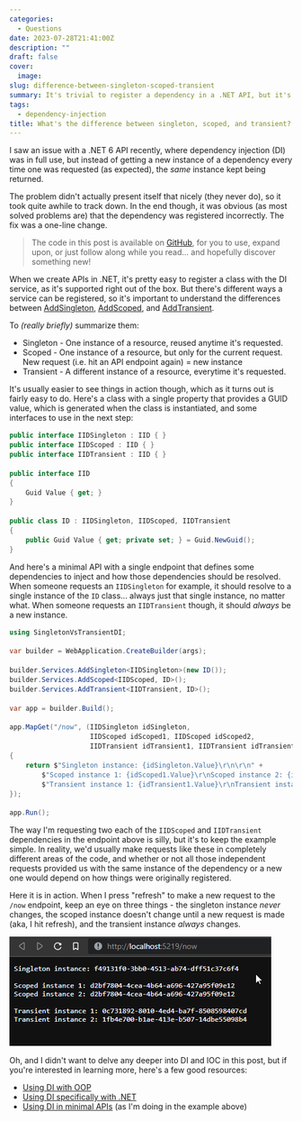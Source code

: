 ```yaml
---
categories:
  - Questions
date: 2023-07-28T21:41:00Z
description: ""
draft: false
cover:
  image:
slug: difference-between-singleton-scoped-transient
summary: It's trivial to register a dependency in a .NET API, but it's important to clarify a few terms that drastically change a dependency's lifetime.
tags:
  - dependency-injection
title: What's the difference between singleton, scoped, and transient?
---
```

I saw an issue with a .NET 6 API recently, where dependency injection (DI) was in full use, but instead of getting a new instance of a dependency every time one was requested (as expected), the _same_ instance kept being returned.

The problem didn't actually present itself that nicely (they never do), so it took quite awhile to track down. In the end though, it was obvious (as most solved problems are) that the dependency was registered incorrectly. The fix was a one-line change.

> The code in this post is available on <a href="https://github.com/grantwinney/CSharpDotNetExamples/tree/master/GeneralConcepts/SingletonVsTransientDI">GitHub</a>, for you to use, expand upon, or just follow along while you read... and hopefully discover something new!

When we create APIs in .NET, it's pretty easy to register a class with the DI service, as it's supported right out of the box. But there's different ways a service can be registered, so it's important to understand the differences between [AddSingleton](https://learn.microsoft.com/en-us/dotnet/api/microsoft.extensions.dependencyinjection.servicecollectionserviceextensions.addsingleton?view=dotnet-plat-ext-6.0), [AddScoped](https://learn.microsoft.com/en-us/dotnet/api/microsoft.extensions.dependencyinjection.servicecollectionserviceextensions.addscoped?view=dotnet-plat-ext-6.0), and [AddTransient](https://learn.microsoft.com/en-us/dotnet/api/microsoft.extensions.dependencyinjection.servicecollectionserviceextensions.addtransient?view=dotnet-plat-ext-6.0).

To _(really briefly)_ summarize them:

- Singleton - One instance of a resource, reused anytime it's requested.
- Scoped - One instance of a resource, but only for the current request. New request (i.e. hit an API endpoint again) = new instance
- Transient - A different instance of a resource, everytime it's requested.

It's usually easier to see things in action though, which as it turns out is fairly easy to do. Here's a class with a single property that provides a GUID value, which is generated when the class is instantiated, and some interfaces to use in the next step:

```csharp
public interface IIDSingleton : IID { }
public interface IIDScoped : IID { }
public interface IIDTransient : IID { }

public interface IID
{
    Guid Value { get; }
}

public class ID : IIDSingleton, IIDScoped, IIDTransient
{
    public Guid Value { get; private set; } = Guid.NewGuid();
}
```

And here's a minimal API with a single endpoint that defines some dependencies to inject and how those dependencies should be resolved. When someone requests an `IIDSingleton` for example, it should resolve to a single instance of the `ID` class... always just that single instance, no matter what. When someone requests an `IIDTransient` though, it should _always_ be a new instance.

```csharp
using SingletonVsTransientDI;

var builder = WebApplication.CreateBuilder(args);

builder.Services.AddSingleton<IIDSingleton>(new ID());
builder.Services.AddScoped<IIDScoped, ID>();
builder.Services.AddTransient<IIDTransient, ID>();

var app = builder.Build();

app.MapGet("/now", (IIDSingleton idSingleton,
                    IIDScoped idScoped1, IIDScoped idScoped2,
                    IIDTransient idTransient1, IIDTransient idTransient2) =>
{
    return $"Singleton instance: {idSingleton.Value}\r\n\r\n" +
        $"Scoped instance 1: {idScoped1.Value}\r\nScoped instance 2: {idScoped2.Value}\r\n\r\n" +
        $"Transient instance 1: {idTransient1.Value}\r\nTransient instance 2: {idTransient2.Value}";
});

app.Run();
```

The way I'm requesting two each of the `IIDScoped` and `IIDTransient` dependencies in the endpoint above is silly, but it's to keep the example simple. In reality, we'd usually make requests like these in completely different areas of the code, and whether or not all those independent requests provided us with the same instance of the dependency or a new one would depend on how things were originally registered.

Here it is in action. When I press "refresh" to make a new request to the `/now` endpoint, keep an eye on three things - the singleton instance _never_ changes, the scoped instance doesn't change until a new request is made (aka, I hit refresh), and the transient instance _always_ changes.

![](ditest.gif)

Oh, and I didn't want to delve any deeper into DI and IOC in this post, but if you're interested in learning more, here's a few good resources:

- [Using DI with OOP](https://www.techtarget.com/searchapparchitecture/definition/dependency-injection)
- [Using DI specifically with .NET](https://learn.microsoft.com/en-us/dotnet/core/extensions/dependency-injection-usage)
- [Using DI in minimal APIs](https://pmichaels.net/2021/11/28/dependency-injection-in-minimal-apis-in-net-6/) (as I'm doing in the example above)
